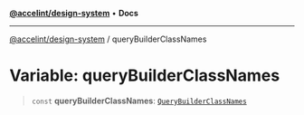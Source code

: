 [**@accelint/design-system**](../README.md) • **Docs**

***

[@accelint/design-system](../README.md) / queryBuilderClassNames

# Variable: queryBuilderClassNames

> `const` **queryBuilderClassNames**: [`QueryBuilderClassNames`](../type-aliases/QueryBuilderClassNames.md)
